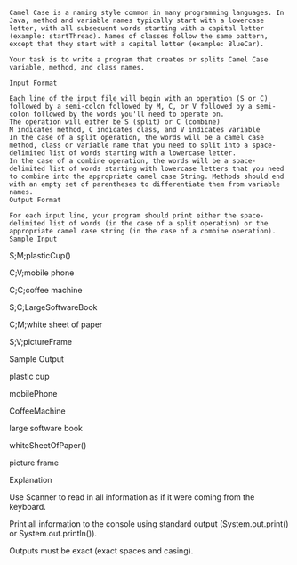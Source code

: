 	Camel Case is a naming style common in many programming languages. In Java, method and variable names typically start with a lowercase letter, with all subsequent words starting with a capital letter (example: startThread). Names of classes follow the same pattern, except that they start with a capital letter (example: BlueCar).

	Your task is to write a program that creates or splits Camel Case variable, method, and class names.

	Input Format

	Each line of the input file will begin with an operation (S or C) followed by a semi-colon followed by M, C, or V followed by a semi-colon followed by the words you'll need to operate on.
	The operation will either be S (split) or C (combine)
	M indicates method, C indicates class, and V indicates variable
	In the case of a split operation, the words will be a camel case method, class or variable name that you need to split into a space-delimited list of words starting with a lowercase letter.
	In the case of a combine operation, the words will be a space-delimited list of words starting with lowercase letters that you need to combine into the appropriate camel case String. Methods should end with an empty set of parentheses to differentiate them from variable names.
	Output Format

	For each input line, your program should print either the space-delimited list of words (in the case of a split operation) or the appropriate camel case string (in the case of a combine operation).
	Sample Input

S;M;plasticCup()

C;V;mobile phone

C;C;coffee machine

S;C;LargeSoftwareBook

C;M;white sheet of paper

S;V;pictureFrame

Sample Output

plastic cup

mobilePhone

CoffeeMachine

large software book

whiteSheetOfPaper()

picture frame

Explanation

Use Scanner to read in all information as if it were coming from the keyboard.

Print all information to the console using standard output (System.out.print() or System.out.println()).

Outputs must be exact (exact spaces and casing).

